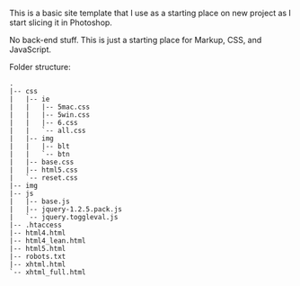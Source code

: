 This is a basic site template that I use as a starting place on new project as I start slicing it in Photoshop.

No back-end stuff.  This is just a starting place for Markup, CSS, and JavaScript.

Folder structure:

	.
	|-- css
	|   |-- ie
	|   |   |-- 5mac.css
	|   |   |-- 5win.css
	|   |   |-- 6.css
	|   |   `-- all.css
	|   |-- img
	|   |   |-- blt
	|   |   `-- btn
	|   |-- base.css
	|   |-- html5.css
	|   `-- reset.css
	|-- img
	|-- js
	|   |-- base.js
	|   |-- jquery-1.2.5.pack.js
	|   `-- jquery.toggleval.js
	|-- .htaccess
	|-- html4.html
	|-- html4_lean.html
	|-- html5.html
	|-- robots.txt
	|-- xhtml.html
	`-- xhtml_full.html
